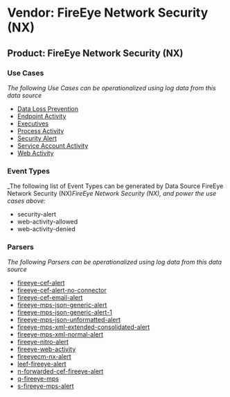 Vendor: FireEye Network Security (NX)
=====================================
Product: FireEye Network Security (NX)
--------------------------------------

### Use Cases

_The following Use Cases can be operationalized using log data from this data source_

* [Data Loss Prevention](usecase_data_loss_prevention.md)
* [Endpoint Activity](usecase_endpoint_activity.md)
* [Executives](usecase_executives.md)
* [Process Activity](usecase_process_activity.md)
* [Security Alert](usecase_security_alert.md)
* [Service Account Activity](usecase_service_account_activity.md)
* [Web Activity](usecase_web_activity.md)


### Event Types

_The following list of Event Types can be generated by Data Source FireEye Network Security (NX)_FireEye Network Security (NX), and power the use cases above:_

- security-alert
- web-activity-allowed
- web-activity-denied


### Parsers

_The following Parsers can be operationalized using log data from this data source_

* [fireeye-cef-alert](parserContent_fireeye-cef-alert.md)
* [fireeye-cef-alert-no-connector](parserContent_fireeye-cef-alert-no-connector.md)
* [fireeye-cef-email-alert](parserContent_fireeye-cef-email-alert.md)
* [fireeye-mps-json-generic-alert](parserContent_fireeye-mps-json-generic-alert.md)
* [fireeye-mps-json-generic-alert-1](parserContent_fireeye-mps-json-generic-alert-1.md)
* [fireeye-mps-json-unformatted-alert](parserContent_fireeye-mps-json-unformatted-alert.md)
* [fireeye-mps-xml-extended-consolidated-alert](parserContent_fireeye-mps-xml-extended-consolidated-alert.md)
* [fireeye-mps-xml-normal-alert](parserContent_fireeye-mps-xml-normal-alert.md)
* [fireeye-nitro-alert](parserContent_fireeye-nitro-alert.md)
* [fireeye-web-activity](parserContent_fireeye-web-activity.md)
* [fireeyecm-nx-alert](parserContent_fireeyecm-nx-alert.md)
* [leef-fireeye-alert](parserContent_leef-fireeye-alert.md)
* [n-forwarded-cef-fireeye-alert](parserContent_n-forwarded-cef-fireeye-alert.md)
* [q-fireeye-mps](parserContent_q-fireeye-mps.md)
* [s-fireeye-mps-alert](parserContent_s-fireeye-mps-alert.md)
